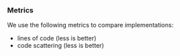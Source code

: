 ### Metrics

We use the following metrics to compare implementations:
* lines of code (less is better)
* code scattering (less is better)

